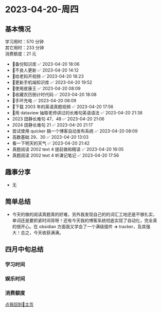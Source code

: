 # 2023-04-20-周四


## 基本情况

学习用时：570 分钟  
其它用时：233 分钟  
消费额度：21 元

-   📌备份知识库 ✅ 2023-04-20 18:06
-   📌不良人更新 ✅ 2023-04-20 14:12
-   📌给老妈开视频 ✅ 2023-04-20 18:23
-   📌更新手机端知识库 ✅ 2023-04-20 19:52
-   📌使用皮康王 ✅ 2023-04-20 08:09
-   📌收藏农历倒计时代码 ✅ 2023-04-20 18:08
-   📌手环充电 ✅ 2023-04-20 08:09
-   📌下载 2003 年的英语真题视频 ✅ 2023-04-20 17:56
-   📌用 dataview 抽取老师讲过的长难句英语语法 ✅ 2023-04-20 21:38
-   2023 田静长难句 47、48 ✅ 2023-04-20 21:06
-   2024 田静长难句 21 ✅ 2023-04-20 21:17
-   尝试使用 quicker 搞一个博客自动发布系统 ✅ 2023-04-20 08:09
-   高数基础 29、30 ✅ 2023-04-20 13:03
-   看一下明天的天气 ✅ 2023-04-20 21:42
-   真题阅读 2002 text 4 提前做和精读 ✅ 2023-04-20 16:05
-   真题阅读 2002 text 4 听课记笔记 ✅ 2023-04-20 17:56

## 趣事分享

- 无

## 简单总结

- 今天的做的阅读真题真的好难，另外我发现自己的的词汇工地还是不够扎实，单词还是要抓紧时间背呀！还有今天我的博客系统彻底实现了自动化，完全真的很开心。在 obsidian 方面我又学会了一个满级插件 **→** tracker，及其强大！总之，今天收获满满。

## 四月中旬总结

### 学习时间



### 娱乐时间



### 消费额度



[点我回到🏡主页](https://nn66kk.github.io/Mon-Blog/)